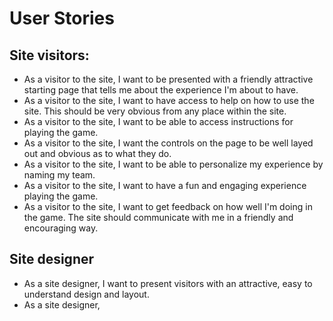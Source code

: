 # User Stories

## Site visitors:

* As a visitor to the site, I want to be presented with a friendly attractive starting page that tells me about the experience I'm about to have.
* As a visitor to the site, I want to have access to help on how to use the site. This should be very obvious from any place within the site.
* As a visitor to the site, I want to be able to access instructions for playing the game.
* As a visitor to the site, I want the controls on the page to be well layed out and obvious as to what they do.
* As a visitor to the site, I want to be able to personalize my experience by naming my team.
* As a visitor to the site, I want to have a fun and engaging experience playing the game.
* As a visitor to the site, I want to get feedback on how well I'm doing in the game. The site should communicate with me in a friendly and encouraging way.


## Site designer

* As a site designer, I want to present visitors with an attractive, easy to understand design and layout.
* As a site designer, 